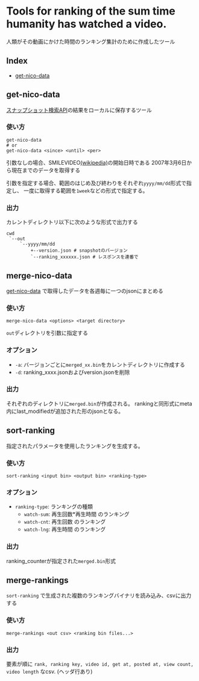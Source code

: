 Tools for ranking of the sum time humanity has watched a video.
====

人類がその動画にかけた時間のランキング集計のために作成したツール

## Index
- [get-nico-data](#get-nico-data)

## get-nico-data

[スナップショット検索API][snapshot-v2-api]の結果をローカルに保存するツール

### 使い方

```
get-nico-data
# or
get-nico-data <since> <until> <per>
```

引数なしの場合、SMILEVIDEO[(wikipedia)][SMILEVIDEO-wikipedia]の開始日時である
2007年3月6日から現在までのデータを取得する

引数を指定する場合、範囲のはじめ及び終わりをそれぞれ``yyyy/mm/dd``形式で指定し、
一度に取得する範囲を``1week``などの形式で指定する。

### 出力

カレントディレクトリ以下に次のような形式で出力する
```
cwd
 `--out
     `--yyyy/mm/dd
         +--version.json # snapshotのバージョン
         `--ranking_xxxxxx.json # レスポンスを連番で
```

## merge-nico-data

[get-nico-data] で取得したデータを各週毎に一つのjsonにまとめる

### 使い方

```
merge-nico-data <options> <target directory>
```

`out`ディレクトリを引数に指定する

### オプション

- `-a`: バージョンごとに`merged_xx.bin`をカレントディレクトリに作成する
- `-d`: ranking_xxxx.jsonおよびversion.jsonを削除

### 出力

それぞれのディレクトリに`merged.bin`が作成される。
rankingと同形式にmeta内にlast_modifiedが追加された形のjsonとなる。

## sort-ranking

指定されたパラメータを使用したランキングを生成する。

### 使い方

```
sort-ranking <input bin> <output bin> <ranking-type>
```

### オプション

- `ranking-type`: ランキングの種類
  - `watch-sum`: 再生回数*再生時間 のランキング
  - `watch-cnt`: 再生回数 のランキング
  - `watch-lng`: 再生時間 のランキング

### 出力

ranking_counterが指定された`merged.bin`形式

## merge-rankings

`sort-ranking` で生成された複数のランキングバイナリを読み込み、csvに出力する

### 使い方

```
merge-rankings <out csv> <ranking bin files...>
```

### 出力

要素が順に ``rank, ranking key, video id, get at, posted at, view count, video length`` なcsv. (ヘッダ行あり)

[get-nico-data]: #get-nico-data
[snapshot-v2-api]: https://site.nicovideo.jp/search-api-docs/snapshot
[SMILEVIDEO-wikipedia]: https://ja.wikipedia.org/wiki/SMILEVIDEO
